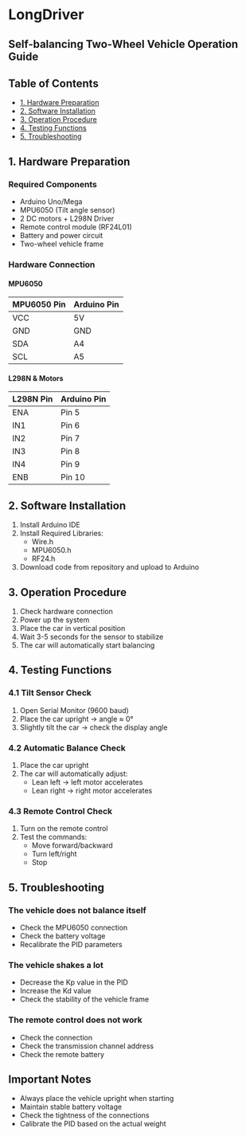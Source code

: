 # LongDriver
## Self-balancing Two-Wheel Vehicle Operation Guide

## Table of Contents
- [1. Hardware Preparation](#1-hardware-preparation)
- [2. Software Installation](#2-software-installation)
- [3. Operation Procedure](#3-operation-procedure)
- [4. Testing Functions](#4-testing-functions)
- [5. Troubleshooting](#5-troubleshooting)

## 1. Hardware Preparation
### Required Components
- Arduino Uno/Mega
- MPU6050 (Tilt angle sensor)
- 2 DC motors + L298N Driver
- Remote control module (RF24L01)
- Battery and power circuit
- Two-wheel vehicle frame

### Hardware Connection
#### MPU6050
| MPU6050 Pin | Arduino Pin |
|-------------|-------------|
| VCC         | 5V         |
| GND         | GND        |
| SDA         | A4         |
| SCL         | A5         |

#### L298N & Motors
| L298N Pin | Arduino Pin |
|-----------|-------------|
| ENA       | Pin 5      |
| IN1       | Pin 6      |
| IN2       | Pin 7      |
| IN3       | Pin 8      |
| IN4       | Pin 9      |
| ENB       | Pin 10     |

## 2. Software Installation
1. Install Arduino IDE
2. Install Required Libraries:
   - Wire.h
   - MPU6050.h
   - RF24.h
3. Download code from repository and upload to Arduino

## 3. Operation Procedure
1. Check hardware connection
2. Power up the system
3. Place the car in vertical position
4. Wait 3-5 seconds for the sensor to stabilize
5. The car will automatically start balancing

## 4. Testing Functions
### 4.1 Tilt Sensor Check
1. Open Serial Monitor (9600 baud)
2. Place the car upright -> angle ≈ 0°
3. Slightly tilt the car -> check the display angle

### 4.2 Automatic Balance Check
1. Place the car upright
2. The car will automatically adjust:
   - Lean left -> left motor accelerates
   - Lean right -> right motor accelerates

### 4.3 Remote Control Check
1. Turn on the remote control
2. Test the commands:
   - Move forward/backward
   - Turn left/right
   - Stop

## 5. Troubleshooting
### The vehicle does not balance itself
- Check the MPU6050 connection
- Check the battery voltage
- Recalibrate the PID parameters

### The vehicle shakes a lot
- Decrease the Kp value in the PID
- Increase the Kd value
- Check the stability of the vehicle frame

### The remote control does not work
- Check the connection
- Check the transmission channel address
- Check the remote battery

## Important Notes
- Always place the vehicle upright when starting
- Maintain stable battery voltage
- Check the tightness of the connections
- Calibrate the PID based on the actual weight
